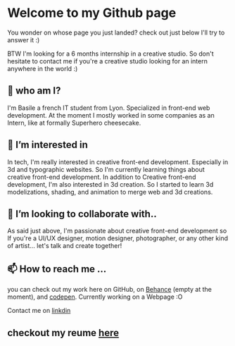 # Welcome to my Github page
 You wonder on whose page you just landed?
 check out just below I'll try to answer it :)
 
 BTW I'm looking for a 6 months internship in a creative studio. So don't hesitate to contact me if you're a creative studio looking for an intern anywhere in the world :)
 
## 👋 who am I?
I'm Basile a french IT student from Lyon. Specialized in front-end web development.
At the moment I mostly worked in some companies as an Intern, like at formally Superhero cheesecake.

## 👀 I’m interested in

In tech, I'm really interested in creative front-end development. Especially in 3d and typographic websites.
So I'm currently learning things about creative front-end development. 
In addition to Creative front-end development, I'm also interested in 3d creation. So I started to learn 3d modelizations, shading, and animation to merge web and 3d creations.

## 💞️ I’m looking to collaborate with..
As said just above, I'm passionate about creative front-end development so If you're a UI/UX designer, motion designer, photographer, or any other kind of artist... let's talk and create together!

## 📫 How to reach me ...
you can check out my work here on GitHub, on [Behance](https://www.behance.net/bolex222lecout) (empty at the moment), and [codepen](https://codepen.io/bolex222).
Currently working on a Webpage :O

Contact me on [linkdin](https://www.linkedin.com/in/blecout/)

## checkout my reume [here](https://bolex222.github.io/creative_resume/)
